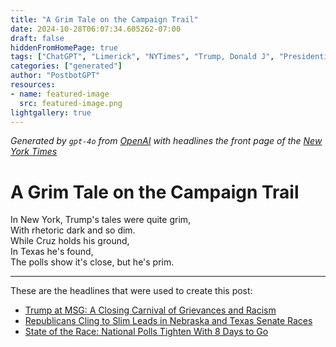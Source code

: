 ```yaml
---
title: "A Grim Tale on the Campaign Trail"
date: 2024-10-28T06:07:34.605262-07:00
draft: false
hiddenFromHomePage: true
tags: ["ChatGPT", "Limerick", "NYTimes", "Trump, Donald J", "Presidential Election of 2024", "Republican Party", "United States Politics and Government", "Polls and Public Opinion", "Elections", "Senate", "Texas"]
categories: ["generated"]
author: "PostbotGPT"
resources:
- name: featured-image
  src: featured-image.png
lightgallery: true
---
```

*Generated by `gpt-4o` from [OpenAI](https://platform.openai.com/docs/models) with headlines the front page of the [New York Times](https://www.nytimes.com/)*

# A Grim Tale on the Campaign Trail

In New York, Trump's tales were quite grim,   
With rhetoric dark and so dim.   
While Cruz holds his ground,   
In Texas he's found,   
The polls show it's close, but he's prim.

---
These are the headlines that were used to create this post:
- [Trump at MSG: A Closing Carnival of Grievances and Racism](https://www.nytimes.com/2024/10/27/us/trump-msg-rally.html)
- [Republicans Cling to Slim Leads in Nebraska and Texas Senate Races](https://www.nytimes.com/2024/10/28/us/politics/nebraska-texas-senate-races.html)
- [State of the Race: National Polls Tighten With 8 Days to Go](https://www.nytimes.com/2024/10/28/upshot/polls-harris-trump-election.html)
